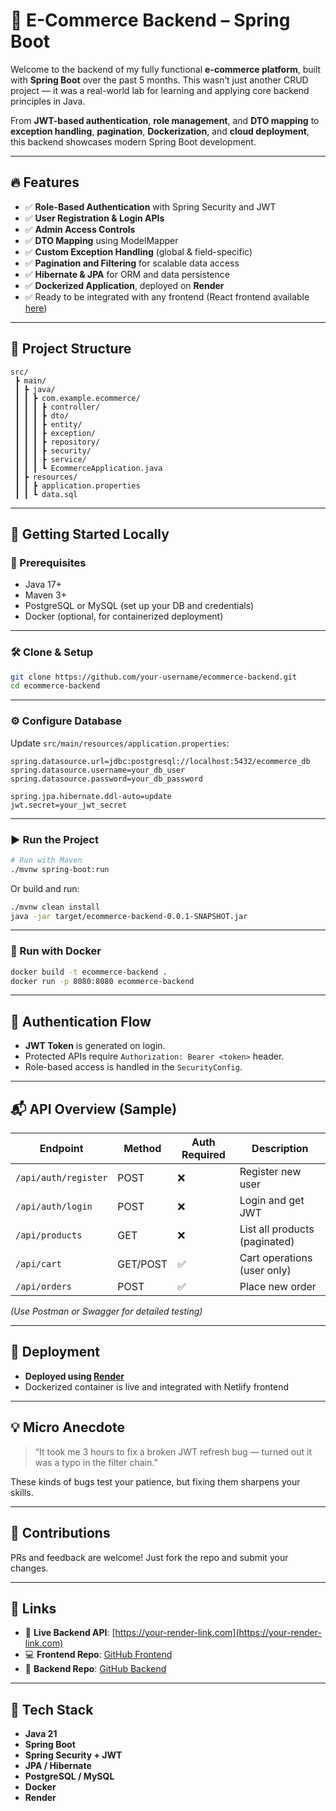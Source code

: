 # 🛒 E-Commerce Backend – Spring Boot

Welcome to the backend of my fully functional **e-commerce platform**, built with **Spring Boot** over the past 5 months. This wasn’t just another CRUD project — it was a real-world lab for learning and applying core backend principles in Java.

From **JWT-based authentication**, **role management**, and **DTO mapping** to **exception handling**, **pagination**, **Dockerization**, and **cloud deployment**, this backend showcases modern Spring Boot development.

---

## 🔥 Features

* ✅ **Role-Based Authentication** with Spring Security and JWT
* ✅ **User Registration & Login APIs**
* ✅ **Admin Access Controls**
* ✅ **DTO Mapping** using ModelMapper
* ✅ **Custom Exception Handling** (global & field-specific)
* ✅ **Pagination and Filtering** for scalable data access
* ✅ **Hibernate & JPA** for ORM and data persistence
* ✅ **Dockerized Application**, deployed on **Render**
* ✅ Ready to be integrated with any frontend (React frontend available [here](#frontend-link))

---

## 📁 Project Structure

```
src/
 ┣ main/
 ┃ ┣ java/
 ┃ ┃ ┣ com.example.ecommerce/
 ┃ ┃ ┃ ┣ controller/
 ┃ ┃ ┃ ┣ dto/
 ┃ ┃ ┃ ┣ entity/
 ┃ ┃ ┃ ┣ exception/
 ┃ ┃ ┃ ┣ repository/
 ┃ ┃ ┃ ┣ security/
 ┃ ┃ ┃ ┣ service/
 ┃ ┃ ┃ ┗ EcommerceApplication.java
 ┃ ┣ resources/
 ┃ ┃ ┣ application.properties
 ┃ ┃ ┗ data.sql
```

---

## 🚀 Getting Started Locally

### 🧰 Prerequisites

* Java 17+
* Maven 3+
* PostgreSQL or MySQL (set up your DB and credentials)
* Docker (optional, for containerized deployment)

---

### 🛠️ Clone & Setup

```bash
git clone https://github.com/your-username/ecommerce-backend.git
cd ecommerce-backend
```

---

### ⚙️ Configure Database

Update `src/main/resources/application.properties`:

```properties
spring.datasource.url=jdbc:postgresql://localhost:5432/ecommerce_db
spring.datasource.username=your_db_user
spring.datasource.password=your_db_password

spring.jpa.hibernate.ddl-auto=update
jwt.secret=your_jwt_secret
```

---

### ▶️ Run the Project

```bash
# Run with Maven
./mvnw spring-boot:run
```

Or build and run:

```bash
./mvnw clean install
java -jar target/ecommerce-backend-0.0.1-SNAPSHOT.jar
```

---

### 🐳 Run with Docker

```bash
docker build -t ecommerce-backend .
docker run -p 8080:8080 ecommerce-backend
```

---

## 🔐 Authentication Flow

* **JWT Token** is generated on login.
* Protected APIs require `Authorization: Bearer <token>` header.
* Role-based access is handled in the `SecurityConfig`.

---

## 📬 API Overview (Sample)

| Endpoint             | Method   | Auth Required | Description                   |
| -------------------- | -------- | ------------- | ----------------------------- |
| `/api/auth/register` | POST     | ❌             | Register new user             |
| `/api/auth/login`    | POST     | ❌             | Login and get JWT             |
| `/api/products`      | GET      | ❌             | List all products (paginated) |
| `/api/cart`          | GET/POST | ✅             | Cart operations (user only)   |
| `/api/orders`        | POST     | ✅             | Place new order               |

*(Use Postman or Swagger for detailed testing)*

---

## 📡 Deployment

* **Deployed using [Render](https://render.com)**
* Dockerized container is live and integrated with Netlify frontend

---

## 💡 Micro Anecdote

> “It took me 3 hours to fix a broken JWT refresh bug — turned out it was a typo in the filter chain.”

These kinds of bugs test your patience, but fixing them sharpens your skills.

---

## 🤝 Contributions

PRs and feedback are welcome! Just fork the repo and submit your changes.

---

## 🔗 Links

* 🔴 **Live Backend API**: [https://your-render-link.com](https://your-render-link.com)
* 💻 **Frontend Repo**: [GitHub Frontend](https://github.com/your-username/ecommerce-frontend)
* 🔧 **Backend Repo**: [GitHub Backend](https://github.com/your-username/ecommerce-backend)

---

## 🧵 Tech Stack

* **Java 21**
* **Spring Boot**
* **Spring Security + JWT**
* **JPA / Hibernate**
* **PostgreSQL / MySQL**
* **Docker**
* **Render**


